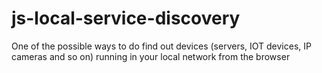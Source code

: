 # js-local-service-discovery
One of the possible ways to do find out devices (servers, IOT devices, IP cameras and so on) running in your local network from the browser
